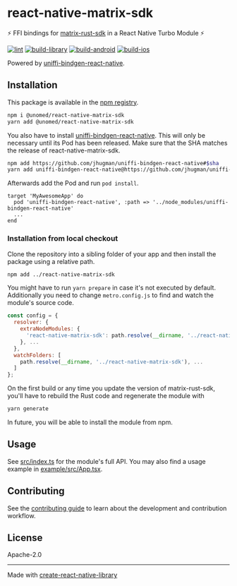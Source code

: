 # react-native-matrix-sdk

⚡️ FFI bindings for [matrix-rust-sdk] in a React Native Turbo Module ⚡️

[![lint](https://github.com/unomed-dev/react-native-matrix-sdk/actions/workflows/lint.yml/badge.svg)](https://github.com/unomed-dev/react-native-matrix-sdk/actions/workflows/lint.yml)
[![build-library](https://github.com/unomed-dev/react-native-matrix-sdk/actions/workflows/build-library.yml/badge.svg)](https://github.com/unomed-dev/react-native-matrix-sdk/actions/workflows/build-library.yml)
[![build-android](https://github.com/unomed-dev/react-native-matrix-sdk/actions/workflows/build-android.yml/badge.svg)](https://github.com/unomed-dev/react-native-matrix-sdk/actions/workflows/build-android.yml)
[![build-ios](https://github.com/unomed-dev/react-native-matrix-sdk/actions/workflows/build-ios.yml/badge.svg)](https://github.com/unomed-dev/react-native-matrix-sdk/actions/workflows/build-ios.yml)

Powered by [uniffi-bindgen-react-native].


## Installation

This package is available in the [npm registry].

```sh
npm i @unomed/react-native-matrix-sdk
yarn add @unomed/react-native-matrix-sdk
```

You also have to install [uniffi-bindgen-react-native]. This will only be necessary until its
Pod has been released. Make sure that the SHA matches the release of react-native-matrix-sdk.

```sh
npm add https://github.com/jhugman/uniffi-bindgen-react-native#$sha
yarn add uniffi-bindgen-react-native@https://github.com/jhugman/uniffi-bindgen-react-native#$sha
```

Afterwards add the Pod and run `pod install`.

```
target 'MyAwesomeApp' do
  pod 'uniffi-bindgen-react-native', :path => '../node_modules/uniffi-bindgen-react-native'
  ...
end
```

### Installation from local checkout

Clone the repository into a sibling folder of your app and then install the package using
a relative path.

```sh
npm add ../react-native-matrix-sdk
```

You might have to run `yarn prepare` in case it's not executed by default. Additionally you
need to change `metro.config.js` to find and watch the module's source code.

```js
const config = {
  resolver: {
    extraNodeModules: {
      'react-native-matrix-sdk': path.resolve(__dirname, '../react-native-matrix-sdk'),
    }, ...
  },
  watchFolders: [
    path.resolve(__dirname, '../react-native-matrix-sdk'), ...
  ]
};
```

On the first build or any time you update the version of matrix-rust-sdk, you'll have
to rebuild the Rust code and regenerate the module with

```sh
yarn generate
```

In future, you will be able to install the module from npm.


## Usage

See [src/index.ts] for the module's full API. You may also find a usage example
in [example/src/App.tsx].


## Contributing

See the [contributing guide] to learn about the development and contribution workflow.


## License

Apache-2.0


---

Made with [create-react-native-library]


[contributing guide]: CONTRIBUTING.md
[create-react-native-library]: https://github.com/callstack/react-native-builder-bob
[example/src/App.tsx]: example/src/App.tsx
[matrix-rust-sdk]: https://github.com/matrix-org/matrix-rust-sdk
[npm registry]: https://www.npmjs.com/package/@unomed/react-native-matrix-sdk
[src/index.ts]: src/index.ts
[uniffi-bindgen-react-native]: https://github.com/jhugman/uniffi-bindgen-react-native
